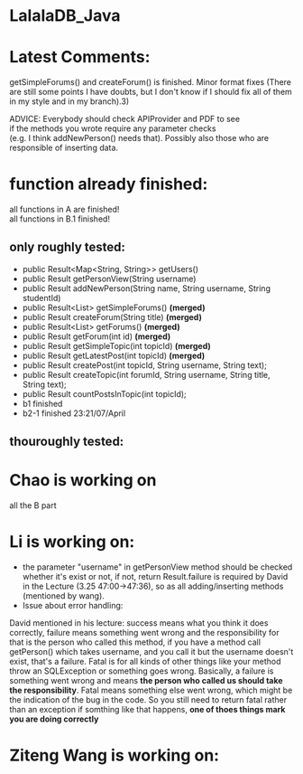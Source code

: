 # LalalaDB_Java

# Latest Comments:
getSimpleForums() and createForum() is finished.
Minor format fixes
(There are still some points I have doubts, but I don't know if I should fix all of them in my style and in my branch).3)  

ADVICE: Everybody should check APIProvider and PDF to see   
if the methods you wrote require any parameter checks   
(e.g. I think addNewPerson() needs that). Possibly also those who are responsible of inserting data.  

# function already finished:
  all functions in A are finished!    
  all functions in B.1 finished!       
  ## only roughly tested:   
  * public Result<Map<String, String>> getUsers()  
  * public Result<PersonView> getPersonView(String username)  
  * public Result addNewPerson(String name, String username, String studentId)  
  * public Result<List<SimpleForumSummaryView>> getSimpleForums() **(merged)**
  * public Result createForum(String title) **(merged)**  
  * public Result<List<ForumSummaryView>> getForums()  **(merged)**
  * public Result<ForumView> getForum(int id) **(merged)**
  * public Result<SimpleTopicView> getSimpleTopic(int topicId) **(merged)**
  * public Result<PostView> getLatestPost(int topicId) **(merged)**
  * public Result createPost(int topicId, String username, String text);
  * public Result createTopic(int forumId, String username, String title, String text);
  * public Result<Integer> countPostsInTopic(int topicId);
  * b1 finished
  * b2-1 finished 23:21/07/April
  ## thouroughly tested:

# Chao is working on
  all the B part  

# Li is working on:
  * the parameter "username" in getPersonView method should be checked whether it's exist or not, if not, return Result.failure is required by David in the Lecture (3.25 47:00->47:36), so as all adding/inserting methods (mentioned by wang).
  * Issue about error handling:

  David mentioned in his lecture: success means what you think it does correctly, failure means something went wrong and the responsibility for that is the person who called this method, if you have a method call getPerson() which takes username, and you call it but the username doesn't exist, that's a failure. Fatal is for all kinds of other things like your method throw an SQLException or something goes wrong. Basically, a failure is something went wrong and means __the person who called us should take the responsibility__. Fatal means something else went wrong, which might be the indication of the bug in the code. So you still need to return fatal rather than an exception if somthing like that happens, __one of thoes things mark you are doing correctly__

# Ziteng Wang is working on:
